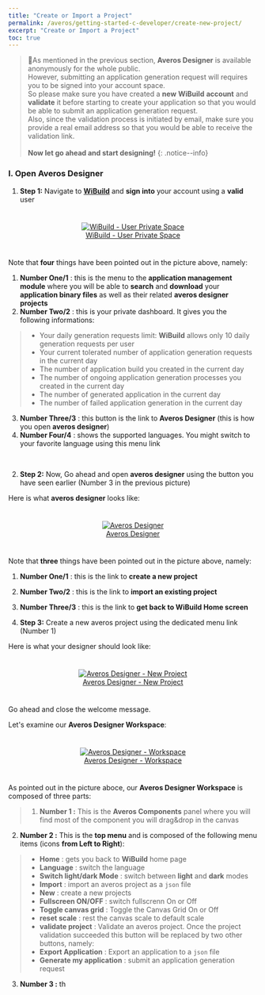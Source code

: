 ```yaml
---
title: "Create or Import a Project"
permalink: /averos/getting-started-c-developer/create-new-project/
excerpt: "Create or Import a Project"
toc: true
---
```


 >🚩As mentioned in the previous section, **Averos Designer** is available anonymously for the whole public.<br/>
However, submitting an application generation request will requires you to be signed into your account space.<br/>
 So please make sure you have created a **new** **WiBuild** **account** and **validate** it before starting to create your application so that you would be able to submit an application generation request.<br/>
 Also, since the validation process is initiated by email, make sure you provide a real email address so that you would be able to receive the validation link.<br/><br/>
 **Now let go ahead and start designing!**
 {: .notice--info}

### **I. Open Averos Designer**   

1. **Step 1:** Navigate to [**WiBuild**](https://appbuilder.wiforge.com/ "WiBuild") and **sign into** your  account using a **valid** user 

<div style="display: flex;flex-direction: row;justify-content: center;"> 
<div style="padding: 10px;">
  <figure align="center">
    <a href="{{ site.baseurl }}/assets/tutorial/c-developer/5-wibuild-user-private-space.png">
      <img src="{{ site.baseurl }}/assets/tutorial/c-developer/5-wibuild-user-private-space.png" alt="WiBuild - User Private Space">
        <figcaption>WiBuild - User Private Space</figcaption>
    </a>
  </figure>
</div>
</div>

Note that **four** things have been pointed out in the picture above, namely:
  1. **Number One/1** : this is the menu to the **application management module** where you will be able to **search** and **download** your **application binary files** as well as their related **averos designer projects**
  2. **Number Two/2** : this is your private dashboard. It gives you the following informations:
  >- Your daily generation requests limit: **WiBuild** allows only 10 daily generation requests per user 
  >- Your current tolerated number of application generation requests in the current day
  >- The number of application build you created in the current day
  >- The number of ongoing application generation processes you created in the current day
  >- The number of generated application in the current day
  >- The number of failed application generation in the current day

  3. **Number Three/3** : this button is the link to **Averos Designer** (this is how you open **averos designer**)
  4. **Number Four/4**  : shows the supported languages. You might switch to your favorite language using this menu link
<br/>


2. **Step 2:** Now,  Go ahead and open **averos designer** using the button you have seen earlier (Number 3 in the previous picture)<br/>

Here is what **averos designer** looks like:

<div style="display: flex;flex-direction: row;justify-content: center;"> 
<div style="padding: 10px;">
  <figure align="center">
    <a href="{{ site.baseurl }}/assets/tutorial/c-developer/6-averos-designer-home.png">
      <img src="{{ site.baseurl }}/assets/tutorial/c-developer/6-averos-designer-home.png" alt="Averos Designer">
        <figcaption>Averos Designer</figcaption>
    </a>
  </figure>
</div>
</div>

Note that **three** things have been pointed out in the picture above, namely:
  1. **Number One/1**   : this is the link to **create a new project**
  2. **Number Two/2**   : this is the link to **import an existing project**
  3. **Number Three/3** : this is the link to **get back to WiBuild Home screen**


3. **Step 3:** Create a new averos project using the dedicated menu link (Number 1)<br/>

Here is what your designer should look like:

<div style="display: flex;flex-direction: row;justify-content: center;"> 
<div style="padding: 10px;">
  <figure align="center">
    <a href="{{ site.baseurl }}/assets/tutorial/c-developer/7-averos-designer-new-project.png">
      <img src="{{ site.baseurl }}/assets/tutorial/c-developer/7-averos-designer-new-project.png" alt="Averos Designer - New Project">
        <figcaption>Averos Designer - New Project</figcaption>
    </a>
  </figure>
</div>
</div>

Go ahead and close the welcome message.<br/>

Let's examine our **Averos Designer Workspace**:

<div style="display: flex;flex-direction: row;justify-content: center;"> 
<div style="padding: 10px;">
  <figure align="center">
    <a href="{{ site.baseurl }}/assets/tutorial/c-developer/8-averos-designer-new-project-workspace.png">
      <img src="{{ site.baseurl }}/assets/tutorial/c-developer/8-averos-designer-new-project-workspace.png" alt="Averos Designer - Workspace">
        <figcaption>Averos Designer - Workspace</figcaption>
    </a>
  </figure>
</div>
</div>

As pointed out in the picture aboce, our **Averos Designer Workspace** is composed of three parts:
>1. **Number 1 :** This is the **Averos Components** panel where you will find most of the component you will drag&drop in the canvas
2. **Number 2 :** This is the **top menu** and is composed of the following menu items (icons **from Left to Right**):
>-  **Home** : gets you back to **WiBuild** home page
>-  **Language** : switch the language
>-  **Switch light/dark Mode** : switch between **light** and **dark** modes
>-  **Import** : import an averos project as a `json` file
>-  **New** : create a new projects
>-  **Fullscreen ON/OFF** : switch fullscrenn On or Off
>-  **Toggle canvas grid** : Toggle the Canvas Grid On or Off
>-  **reset scale** : rest the canvas scale to default scale
>-  **validate project** : Validate an averos project. Once the project validation succeeded this button will be replaced by two other buttons, namely:
>   - **Export Application** : Export an application to a `json` file
>   - **Generate my application** : submit an application generation request



3. **Number 3 :** th

 